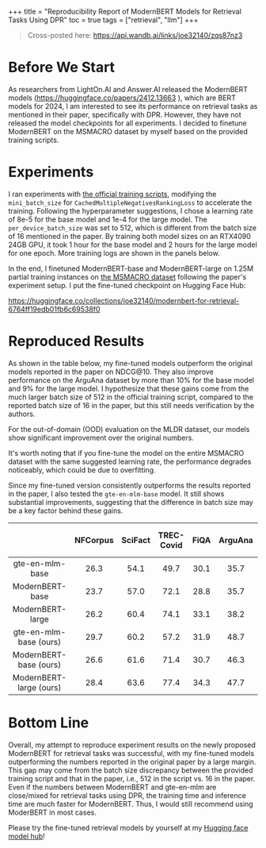 +++
title = "Reproducibility Report of ModernBERT Models for Retrieval Tasks Using DPR"
toc = true
tags = ["retrieval", "llm"]
+++


> Cross-posted here: https://api.wandb.ai/links/joe32140/zqs87nz3


# Before We Start

As researchers from LightOn.AI and Answer.AI released the ModernBERT models (https://huggingface.co/papers/2412.13663 ), which are BERT models for 2024, I am interested to see its performance on retrieval tasks as mentioned in their paper, specifically with DPR. However, they have not released the model checkpoints for all experiments. I decided to finetune ModernBERT on the MSMACRO dataset by myself based on the provided training scripts.


# Experiments

I ran experiments with [the official training scripts](https://github.com/AnswerDotAI/ModernBERT/tree/main/examples), modifying the `mini_batch_size` for `CachedMultipleNegativesRankingLoss` to accelerate the training. Following the hyperparameter suggestions, I chose a learning rate of 8e-5 for the base model and 1e-4 for the large model. The `per_device_batch_size` was set to 512, which is different from the batch size of 16 mentioned in the paper. By training both model sizes on an RTX4090 24GB GPU, it took 1 hour for the base model and 2 hours for the large model for one epoch. More training logs are shown in the panels below. 

In the end, I finetuned ModernBERT-base and ModernBERT-large on 1.25M partial training instances on [the MSMACRO dataset](https://huggingface.co/datasets/sentence-transformers/msmarco-co-condenser-margin-mse-sym-mnrl-mean-v1) following the paper's experiment setup. I put the fine-tuned checkpoint on Hugging Face Hub:

https://huggingface.co/collections/joe32140/modernbert-for-retrieval-6764ff19edb01fb6c69538f0

# Reproduced Results

As shown in the table below, my fine-tuned models outperform the original models reported in the paper on NDCG@10. They also improve performance on the ArguAna dataset by more than 10% for the base model and 9% for the large model. I hypothesize that these gains come from the much larger batch size of 512 in the official training script, compared to the reported batch size of 16 in the paper, but this still needs verification by the authors.

For the out-of-domain (OOD) evaluation on the MLDR dataset, our models show significant improvement over the original numbers.

It's worth noting that if you fine-tune the model on the entire MSMACRO dataset with the same suggested learning rate, the performance degrades noticeably, which could be due to overfitting.

Since my fine-tuned version consistently outperforms the results reported in the paper, I also tested the `gte-en-mlm-base` model. It still shows substantial improvements, suggesting that the difference in batch size may be a key factor behind these gains.

|                         | NFCorpus | SciFact | TREC-Covid | FiQA | ArguAna | SciDocs | FEVER | HotpotQA | Climate-FEVER | MLDR - OOD |
|:-----------------------:|:--------:|:-------:|:----------:|:----:|:-------:|:-------:|-------|----------|---------------|:----------:|
| gte-en-mlm-base         | 26.3     | 54.1    | 49.7       | 30.1 | 35.7    | 14.1    | 65.0  | 49.9     | 22.9          | 34.3       |
| ModernBERT-base         | 23.7     | 57.0    | 72.1       | 28.8 | 35.7    | 12.5    | 59.9  | 46.1     | 23.6          | 27.4       |
| ModernBERT-large        | 26.2     | 60.4    | 74.1       | 33.1 | 38.2    | 13.8    | 62.7  | 49.2     | 20.5          | 34.3       |
| gte-en-mlm-base (ours)  | 29.7     | 60.2    | 57.2       | 31.9 | 48.7    | 15.2    | 67.7  | 50.8     |       24.9        | 35.0       |
| ModernBERT-base (ours)  | 26.6     | 61.6    | 71.4       | 30.7 | 46.3    | 13.6    | 65.7  | 47.8     | 22.6          | 30.5       |
| ModernBERT-large (ours) | 28.4     | 63.6    | 77.4       | 34.3 | 47.7    | 15.7    | 68.2  | 51.8     | 22.9          | 38.9       |

# Bottom Line

Overall, my attempt to reproduce experiment results on the newly proposed ModernBERT for retrieval tasks was successful, with my fine-tuned models outperforming the numbers reported in the original paper by a large margin. This gap may come from the batch size discrepancy between the provided training script and that in the paper, i.e., 512 in the script vs. 16 in the paper. Even if the numbers between ModernBERT and gte-en-mlm are close/mixed for retrieval tasks using DPR, the training time and inference time are much faster for ModernBERT. Thus, I would still recommend using ModerBERT in most cases.

Please try the fine-tuned retrieval models by yourself at my [Hugging face model hub](https://huggingface.co/collections/joe32140/modernbert-for-retrieval-6764ff19edb01fb6c69538f0)!






